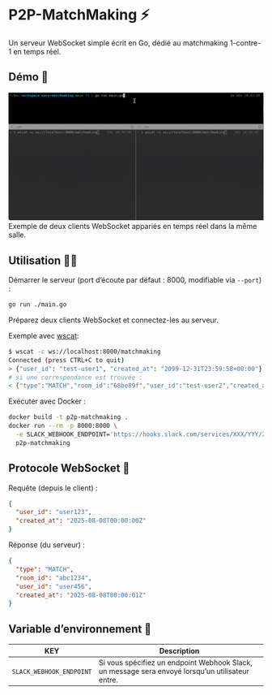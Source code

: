 # P2P-MatchMaking ⚡️

Un serveur WebSocket simple écrit en Go, dédié au matchmaking 1-contre-1 en temps réel.

## Démo 🛜

![demo](demo.gif)
Exemple de deux clients WebSocket appariés en temps réel dans la même salle.

## Utilisation 🧑‍💻

Démarrer le serveur (port d’écoute par défaut : 8000, modifiable via `--port`) :
```bash
go run ./main.go
```

Préparez deux clients WebSocket et connectez-les au serveur.

Exemple avec [wscat](https://github.com/websockets/wscat):
```bash
$ wscat -c ws://localhost:8000/matchmaking
Connected (press CTRL+C to quit)
> {"user_id": "test-user1", "created_at": "2099-12-31T23:59:58+00:00"}
# si une correspondance est trouvée :
< {"type":"MATCH","room_id":"68be89f","user_id":"test-user2","created_at":"2024-05-29T20:43:03.897592+09:00"}
```

Exécuter avec Docker :
```bash
docker build -t p2p-matchmaking .
docker run --rm -p 8000:8000 \
  -e SLACK_WEBHOOK_ENDPOINT='https://hooks.slack.com/services/XXX/YYY/ZZZ' \
  p2p-matchmaking
```

## Protocole WebSocket 📡

Requête (depuis le client) :
```json
{
  "user_id": "user123",
  "created_at": "2025-08-08T00:00:00Z"
}
```

Réponse (du serveur) :
```json
{
  "type": "MATCH",
  "room_id": "abc1234",
  "user_id": "user456",
  "created_at": "2025-08-08T00:00:01Z"
}
```

## Variable d’environnement 🍩
| KEY | Description |
| --- | --- |
|`SLACK_WEBHOOK_ENDPOINT` | Si vous spécifiez un endpoint Webhook Slack, un message sera envoyé lorsqu’un utilisateur entre. |
